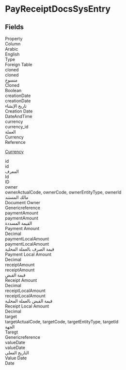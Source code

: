 # PayReceiptDocsSysEntry

<ContentFilter/>

<div class='searchable'>

## Fields

<div class="row header-row">
<div class="cell">Property</div>
<div class="cell">Column</div>
<div class="cell">Arabic</div>
<div class="cell">English</div>
<div class="cell">Type</div>
<div class="cell">Foreign Table</div>
</div><div class="row searchable" id="cloned">
<div class="cell" data-label="Property">cloned</div>
<div class="cell" data-label="Column">cloned</div>
<div class="cell" data-label="Arabic">منسوخ</div>
<div class="cell" data-label="English">Cloned</div>
<div class="cell" data-label="Type">Boolean</div>

</div>

<div class="row searchable" id="creationDate">
<div class="cell" data-label="Property">creationDate</div>
<div class="cell" data-label="Column">creationDate</div>
<div class="cell" data-label="Arabic">تاريخ الإنشاء</div>
<div class="cell" data-label="English">Creation Date</div>
<div class="cell" data-label="Type">DateAndTime</div>

</div>

<div class="row searchable" id="currency">
<div class="cell" data-label="Property">currency</div>
<div class="cell" data-label="Column">currency_id</div>
<div class="cell" data-label="Arabic">العملة</div>
<div class="cell" data-label="English">Currency</div>
<div class="cell" data-label="Type">Reference</div>
<div class="cell" data-label="Foreign Table">

 [Currency](/entities/basic/Currency.md) 
</div>
</div>

<div class="row searchable" id="id">
<div class="cell" data-label="Property">id</div>
<div class="cell" data-label="Column">id</div>
<div class="cell" data-label="Arabic">المعرف</div>
<div class="cell" data-label="English">Id</div>
<div class="cell" data-label="Type">ID</div>

</div>

<div class="row searchable" id="owner">
<div class="cell" data-label="Property">owner</div>
<div class="cell gen-ref-column" data-label="Column">ownerActualCode,  ownerCode,  ownerEntityType,  ownerId</div>
<div class="cell" data-label="Arabic"> مالك المستند</div>
<div class="cell" data-label="English"> Document Owner</div>
<div class="cell" data-label="Type">Genericreference</div>

</div>

<div class="row searchable" id="paymentAmount">
<div class="cell" data-label="Property">paymentAmount</div>
<div class="cell" data-label="Column">paymentAmount</div>
<div class="cell" data-label="Arabic">القيمة المسددة</div>
<div class="cell" data-label="English">Payment Amount</div>
<div class="cell" data-label="Type">Decimal</div>

</div>

<div class="row searchable" id="paymentLocalAmount">
<div class="cell" data-label="Property">paymentLocalAmount</div>
<div class="cell" data-label="Column">paymentLocalAmount</div>
<div class="cell" data-label="Arabic">قيمة الصرف بالعملة المحلية</div>
<div class="cell" data-label="English">Payment Local Amount</div>
<div class="cell" data-label="Type">Decimal</div>

</div>

<div class="row searchable" id="receiptAmount">
<div class="cell" data-label="Property">receiptAmount</div>
<div class="cell" data-label="Column">receiptAmount</div>
<div class="cell" data-label="Arabic">قيمة القبض</div>
<div class="cell" data-label="English">Receipt Amount</div>
<div class="cell" data-label="Type">Decimal</div>

</div>

<div class="row searchable" id="receiptLocalAmount">
<div class="cell" data-label="Property">receiptLocalAmount</div>
<div class="cell" data-label="Column">receiptLocalAmount</div>
<div class="cell" data-label="Arabic">قيمة القبض بالعملة المحلية</div>
<div class="cell" data-label="English">Receipt Local Amount</div>
<div class="cell" data-label="Type">Decimal</div>

</div>

<div class="row searchable" id="target">
<div class="cell" data-label="Property">target</div>
<div class="cell gen-ref-column" data-label="Column">targetActualCode,  targetCode,  targetEntityType,  targetId</div>
<div class="cell" data-label="Arabic">الجهة</div>
<div class="cell" data-label="English">Taregt</div>
<div class="cell" data-label="Type">Genericreference</div>

</div>

<div class="row searchable" id="valueDate">
<div class="cell" data-label="Property">valueDate</div>
<div class="cell" data-label="Column">valueDate</div>
<div class="cell" data-label="Arabic">التاريخ الفعلي</div>
<div class="cell" data-label="English">Value Date</div>
<div class="cell" data-label="Type">Date</div>

</div>


</div>

